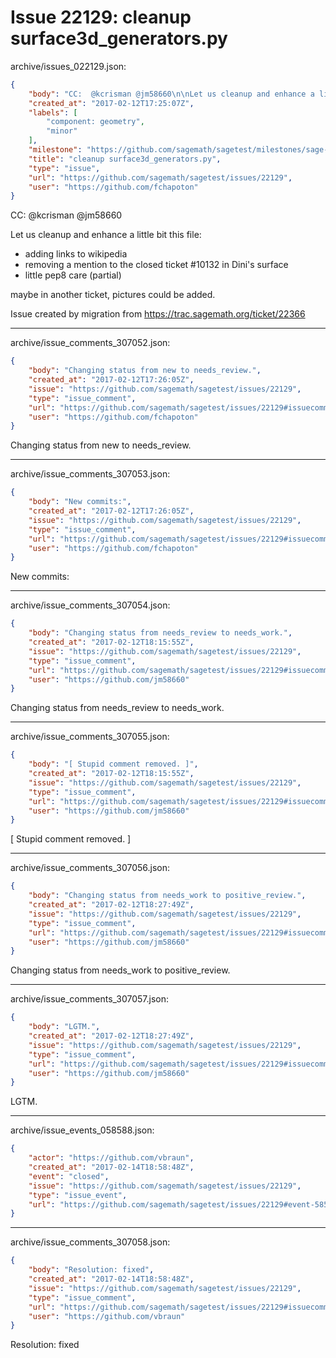 # Issue 22129: cleanup surface3d_generators.py

archive/issues_022129.json:
```json
{
    "body": "CC:  @kcrisman @jm58660\n\nLet us cleanup and enhance a little bit this file:\n\n- adding links to wikipedia\n- removing a mention to the closed ticket #10132 in Dini's surface\n- little pep8 care (partial)\n\nmaybe in another ticket, pictures could be added.\n\nIssue created by migration from https://trac.sagemath.org/ticket/22366\n\n",
    "created_at": "2017-02-12T17:25:07Z",
    "labels": [
        "component: geometry",
        "minor"
    ],
    "milestone": "https://github.com/sagemath/sagetest/milestones/sage-7.6",
    "title": "cleanup surface3d_generators.py",
    "type": "issue",
    "url": "https://github.com/sagemath/sagetest/issues/22129",
    "user": "https://github.com/fchapoton"
}
```
CC:  @kcrisman @jm58660

Let us cleanup and enhance a little bit this file:

- adding links to wikipedia
- removing a mention to the closed ticket #10132 in Dini's surface
- little pep8 care (partial)

maybe in another ticket, pictures could be added.

Issue created by migration from https://trac.sagemath.org/ticket/22366





---

archive/issue_comments_307052.json:
```json
{
    "body": "Changing status from new to needs_review.",
    "created_at": "2017-02-12T17:26:05Z",
    "issue": "https://github.com/sagemath/sagetest/issues/22129",
    "type": "issue_comment",
    "url": "https://github.com/sagemath/sagetest/issues/22129#issuecomment-307052",
    "user": "https://github.com/fchapoton"
}
```

Changing status from new to needs_review.



---

archive/issue_comments_307053.json:
```json
{
    "body": "New commits:",
    "created_at": "2017-02-12T17:26:05Z",
    "issue": "https://github.com/sagemath/sagetest/issues/22129",
    "type": "issue_comment",
    "url": "https://github.com/sagemath/sagetest/issues/22129#issuecomment-307053",
    "user": "https://github.com/fchapoton"
}
```

New commits:



---

archive/issue_comments_307054.json:
```json
{
    "body": "Changing status from needs_review to needs_work.",
    "created_at": "2017-02-12T18:15:55Z",
    "issue": "https://github.com/sagemath/sagetest/issues/22129",
    "type": "issue_comment",
    "url": "https://github.com/sagemath/sagetest/issues/22129#issuecomment-307054",
    "user": "https://github.com/jm58660"
}
```

Changing status from needs_review to needs_work.



---

archive/issue_comments_307055.json:
```json
{
    "body": "[ Stupid comment removed. ]",
    "created_at": "2017-02-12T18:15:55Z",
    "issue": "https://github.com/sagemath/sagetest/issues/22129",
    "type": "issue_comment",
    "url": "https://github.com/sagemath/sagetest/issues/22129#issuecomment-307055",
    "user": "https://github.com/jm58660"
}
```

[ Stupid comment removed. ]



---

archive/issue_comments_307056.json:
```json
{
    "body": "Changing status from needs_work to positive_review.",
    "created_at": "2017-02-12T18:27:49Z",
    "issue": "https://github.com/sagemath/sagetest/issues/22129",
    "type": "issue_comment",
    "url": "https://github.com/sagemath/sagetest/issues/22129#issuecomment-307056",
    "user": "https://github.com/jm58660"
}
```

Changing status from needs_work to positive_review.



---

archive/issue_comments_307057.json:
```json
{
    "body": "LGTM.",
    "created_at": "2017-02-12T18:27:49Z",
    "issue": "https://github.com/sagemath/sagetest/issues/22129",
    "type": "issue_comment",
    "url": "https://github.com/sagemath/sagetest/issues/22129#issuecomment-307057",
    "user": "https://github.com/jm58660"
}
```

LGTM.



---

archive/issue_events_058588.json:
```json
{
    "actor": "https://github.com/vbraun",
    "created_at": "2017-02-14T18:58:48Z",
    "event": "closed",
    "issue": "https://github.com/sagemath/sagetest/issues/22129",
    "type": "issue_event",
    "url": "https://github.com/sagemath/sagetest/issues/22129#event-58588"
}
```



---

archive/issue_comments_307058.json:
```json
{
    "body": "Resolution: fixed",
    "created_at": "2017-02-14T18:58:48Z",
    "issue": "https://github.com/sagemath/sagetest/issues/22129",
    "type": "issue_comment",
    "url": "https://github.com/sagemath/sagetest/issues/22129#issuecomment-307058",
    "user": "https://github.com/vbraun"
}
```

Resolution: fixed

